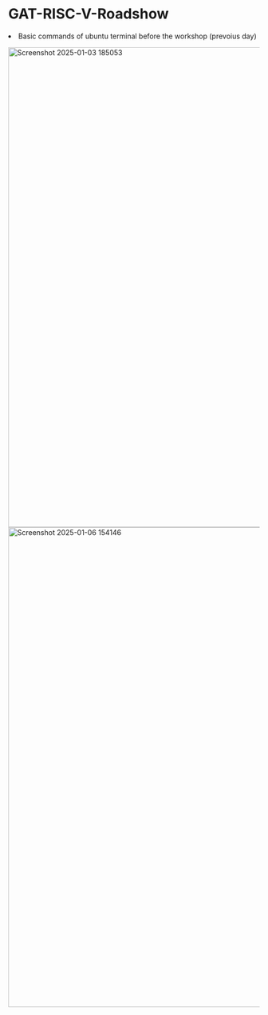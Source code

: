 # GAT-RISC-V-Roadshow
<li>Basic commands of ubuntu terminal before the workshop (prevoius day)<br>
  
<img width="960" alt="Screenshot 2025-01-03 185053" src="https://github.com/user-attachments/assets/6f1faf6c-7d9b-439e-85fc-9b035642064b" /><br>
<img width="960" alt="Screenshot 2025-01-06 154146" src="https://github.com/user-attachments/assets/ad7ea602-1c66-4cec-8c99-123f29ee97a1" /><br>
